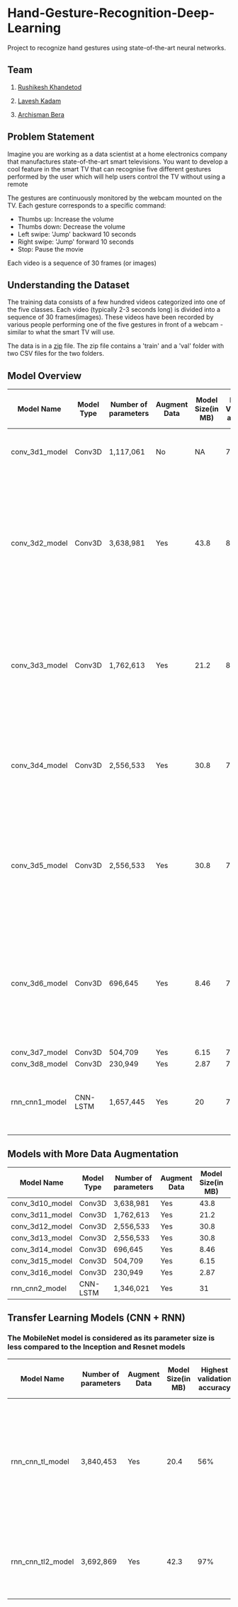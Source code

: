# Hand-Gesture-Recognition-Deep-Learning
Project to recognize hand gestures using state-of-the-art neural networks.

## Team

1. [Rushikesh Khandetod](https://github.com/dprushi59)

2. [Lavesh Kadam](https://github.com/lk2521)

3. [Archisman Bera](https://github.com/)

## Problem Statement
Imagine you are working as a data scientist at a home electronics company that manufactures state-of-the-art smart televisions. You want to develop a cool feature in the smart TV that can recognise five different gestures performed by the user which will help users control the TV without using a remote

The gestures are continuously monitored by the webcam mounted on the TV. Each gesture corresponds to a specific command:

- Thumbs up:  Increase the volume
- Thumbs down: Decrease the volume
- Left swipe: 'Jump' backward 10 seconds
- Right swipe: 'Jump' forward 10 seconds  
- Stop: Pause the movie

Each video is a sequence of 30 frames (or images)

## Understanding the Dataset
The training data consists of a few hundred videos categorized into one of the five classes. Each video (typically 2-3 seconds long) is divided into a sequence of 30 frames(images). These videos have been recorded by various people performing one of the five gestures in front of a webcam - similar to what the smart TV will use. 

The data is in a [zip](https://drive.google.com/uc?id=1ehyrYBQ5rbQQe6yL4XbLWe3FMvuVUGiL) file. The zip file contains a 'train' and a 'val' folder with two CSV files for the two folders.

## Model Overview

| Model Name     | Model Type | Number of parameters | Augment Data | Model Size(in MB) | Highest Validation accuracy | Corres-ponding Training accuracy | Observations                                                                                                                                                               |
|----------------|------------|----------------------|--------------|-------------------|-----------------------------|----------------------------------|----------------------------------------------------------------------------------------------------------------------------------------------------------------------------|
| conv_3d1_model | Conv3D     | 1,117,061            | No           | NA                | 78%                         | 99%                              | Model is over-fitting. Augment data using cropping                                                                                                                         |
| conv_3d2_model | Conv3D     | 3,638,981            | Yes          | 43.8              | 85%                         | 91%                              | Model is not over-fitting. Next, we will try to reduce the parameter size. Moreover, since we see minor oscillations in loss, let's try lowering the learning rate to 0.0002 |
| conv_3d3_model | Conv3D     | 1,762,613            | Yes          | 21.2              | 85%                         | 83%                              | Model has stable results .Also, we were able to reduce the parameter size by half. Let's try adding more layers at the same level of abstraction                        |
| conv_3d4_model | Conv3D     | 2,556,533            | Yes          | 30.8              | 76%                         | 89%                              | With more layers added model is over-fitting. Let's try adding dropouts at the convolution layers                                                                          |
| conv_3d5_model | Conv3D     | 2,556,533            | Yes          | 30.8              | 70%                         | 89%                              | Adding dropouts has further reduced validation accuracy as it's not to learn  generalizable features and its further over-fitting                                           |
| conv_3d6_model | Conv3D     | 696,645              | Yes          | 8.46              | 77%                         | 92%                              | Reducing the number of network parameters by reducing image resolution/ filter size and dense layer neurons. Comparably good validation accuracy                           |
| conv_3d7_model | Conv3D     | 504,709              | Yes          | 6.15              | 77%                         | 85%                              |                                                                                                                                                                            |
| conv_3d8_model | Conv3D     | 230,949              | Yes          | 2.87              | 78%                         | 86%                              |                                                                                                                                                                            |
| rnn_cnn1_model | CNN-LSTM   | 1,657,445            | Yes          | 20                | 75%                         | 92%                              | Model is over-fitting. Let’s try reducing the number of layers in the next iteration                                                                                           |

## Models with More Data Augmentation

| Model Name      | Model Type | Number of parameters | Augment Data | Model Size(in MB) | Highest validation accuracy | Corresponding Training accuracy |
|-----------------|------------|----------------------|--------------|-------------------|-----------------------------|---------------------------------|
| conv_3d10_model | Conv3D     | 3,638,981            | Yes          | 43.8              | 86%                         | 86%                             |
| conv_3d11_model | Conv3D     | 1,762,613            | Yes          | 21.2              | 78 %                        | 79 %                            |
| conv_3d12_model | Conv3D     | 2,556,533            | Yes          | 30.8              | 81%                         | 84%                             |
| conv_3d13_model | Conv3D     | 2,556,533            | Yes          | 30.8              | 31%                         | 78%                             |
| conv_3d14_model | Conv3D     | 696,645              | Yes          | 8.46              | 77%                         | 87%                             |
| conv_3d15_model | Conv3D     | 504,709              | Yes          | 6.15              | 75%                         | 82%                             |
| conv_3d16_model | Conv3D     | 230,949              | Yes          | 2.87              | 76%                         | 77%                             |
| rnn_cnn2_model  | CNN-LSTM   | 1,346,021            | Yes          | 31                | 78%                         | 96%                             |

## Transfer Learning Models (CNN + RNN)
### The MobileNet model is considered as its parameter size is less compared to the Inception and Resnet models

| Model Name        | Number of parameters | Augment Data | Model Size(in MB) | Highest validation accuracy | Corres-ponding Training accuracy | Observations                                                                                                                                     |
|-------------------|----------------------|--------------|-------------------|-----------------------------|----------------------------------|--------------------------------------------------------------------------------------------------------------------------------------------------|
| rnn_cnn_tl_model  | 3,840,453            | Yes          | 20.4              | 56%                         | 85%                              | For this experiment, Mobilenet layer weights are not trained. Validation accuracy is very poor. So let’s train mobilenet layer’s weights as well |
| rnn_cnn_tl2_model | 3,692,869            | Yes          | 42.3              | 97%                         | 99%                              | We get a better accuracy on training mobilenet layer’s weights as well.                                                                          |
